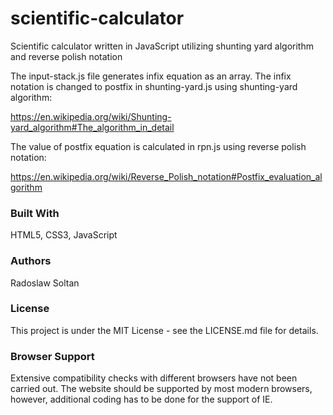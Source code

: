 # scientific-calculator
Scientific calculator written in JavaScript utilizing shunting yard algorithm and reverse polish notation

The input-stack.js file generates infix equation as an array. The infix notation is changed to postfix in
shunting-yard.js using shunting-yard algorithm:

https://en.wikipedia.org/wiki/Shunting-yard_algorithm#The_algorithm_in_detail

The value of postfix equation is calculated in rpn.js using reverse polish notation:

https://en.wikipedia.org/wiki/Reverse_Polish_notation#Postfix_evaluation_algorithm  

### Built With

HTML5, CSS3, JavaScript

### Authors

Radoslaw Soltan

### License

This project is under the MIT License - see the LICENSE.md file for details.

### Browser Support

Extensive compatibility checks with different browsers have not been carried out. The website should be supported by most modern browsers, however, additional coding has to be done for the support of IE.
